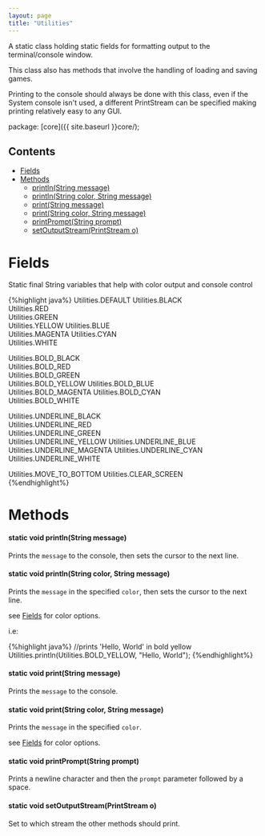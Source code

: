 ```yaml
---
layout: page
title: "Utilities"
---
```


A static class holding static fields for formatting output to the terminal/console window.

This class also has methods that involve the handling of loading and saving games.

Printing to the console should always be done with this class, even if the System console isn't used, a different PrintStream can be specified making printing relatively easy to any GUI.

package: [core]({{ site.baseurl }}core/);
    
## Contents

- [Fields](#fields)
- [Methods](#methods)
  - [println(String message)](#static-void-printlnstring-message)
  - [println(String color, String message)](#static-void-printlnstring-color-string-message)
  - [print(String message)](#static-void-printstring-message)
  - [print(String color, String message)](#static-void-printstring-color-string-message)
  - [printPrompt(String prompt)](#static-void-printpromptstring-prompt)
  - [setOutputStream(PrintStream o)](#static-void-setoutputstreamprintstream-o)


# Fields

Static final String variables that help with color output and console control

{%highlight java%}
Utilities.DEFAULT
Utilities.BLACK  
Utilities.RED    
Utilities.GREEN  
Utilities.YELLOW 
Utilities.BLUE   
Utilities.MAGENTA
Utilities.CYAN   
Utilities.WHITE  

Utilities.BOLD_BLACK  
Utilities.BOLD_RED    
Utilities.BOLD_GREEN  
Utilities.BOLD_YELLOW 
Utilities.BOLD_BLUE   
Utilities.BOLD_MAGENTA
Utilities.BOLD_CYAN   
Utilities.BOLD_WHITE  

Utilities.UNDERLINE_BLACK  
Utilities.UNDERLINE_RED    
Utilities.UNDERLINE_GREEN  
Utilities.UNDERLINE_YELLOW 
Utilities.UNDERLINE_BLUE   
Utilities.UNDERLINE_MAGENTA
Utilities.UNDERLINE_CYAN   
Utilities.UNDERLINE_WHITE  

Utilities.MOVE_TO_BOTTOM
Utilities.CLEAR_SCREEN  
{%endhighlight%}

# Methods

#### static void println(String message)

Prints the `message` to the console, then sets the cursor to the next line.

#### static void println(String color, String message)

Prints the `message` in the specified `color`, then sets the cursor to the next line.

see [Fields](#fields) for color options.

i.e:

{%highlight java%}
//prints 'Hello, World' in bold yellow
Utilities.println(Utilities.BOLD_YELLOW, "Hello, World");
{%endhighlight%}

#### static void print(String message)

Prints the `message` to the console.

#### static void print(String color, String message)

Prints the `message` in the specified `color`. 

see [Fields](#fields) for color options.

#### static void printPrompt(String prompt)

Prints a newline character and then the `prompt` parameter followed by a space.

#### static void setOutputStream(PrintStream o)

Set to which stream the other methods should print.